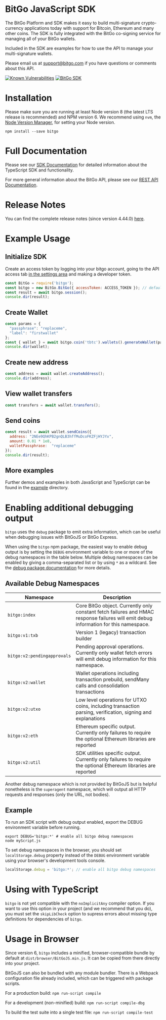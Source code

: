 # BitGo JavaScript SDK

The BitGo Platform and SDK makes it easy to build multi-signature crypto-currency applications today with support for Bitcoin, Ethereum and many other coins.
The SDK is fully integrated with the BitGo co-signing service for managing all of your BitGo wallets.

Included in the SDK are examples for how to use the API to manage your multi-signature wallets.

Please email us at support@bitgo.com if you have questions or comments about this API.

[![Known Vulnerabilities](https://snyk.io/test/github/BitGo/BitGoJS/badge.svg)](https://snyk.io/test/github/BitGo/BitGoJS)
[![BitGo SDK](https://github.com/BitGo/BitGoJS/actions/workflows/ci.yml/badge.svg)](https://github.com/BitGo/BitGoJS/actions/workflows/ci.yml)
# Installation

Please make sure you are running at least Node version 8 (the latest LTS release is recommended) and NPM version 6.
We recommend using `nvm`, the [Node Version Manager](https://github.com/creationix/nvm/blob/master/README.markdown#installation), for setting your Node version.

`npm install --save bitgo`

# Full Documentation

Please see our [SDK Documentation](https://bitgo-sdk-docs.s3.amazonaws.com/core/11.3.0/index.html) for detailed information about the TypeScript SDK and functionality.

For more general information about the BitGo API, please see our [REST API Documentation](https://www.bitgo.com/api/v2).

# Release Notes

You can find the complete release notes (since version 4.44.0) [here](https://github.com/BitGo/BitGoJS/blob/master/modules/bitgo/CHANGELOG.md).

# Example Usage

## Initialize SDK
Create an access token by logging into your bitgo account, going to the API access tab [in the settings area](https://www.bitgo.com/settings) and making a developer token.
```js
const BitGo = require('bitgo');
const bitgo = new BitGo.BitGo({ accessToken: ACCESS_TOKEN }); // defaults to testnet. add env: 'prod' if you want to go against mainnet
const result = await bitgo.session();
console.dir(result);
```

## Create Wallet
```js
const params = {
  "passphrase": "replaceme",
  "label": "firstwallet"
};
const { wallet } = await bitgo.coin('tbtc').wallets().generateWallet(params);
console.dir(wallet);
```

## Create new address
```js
const address = await wallet.createAddress();
console.dir(address);
```

## View wallet transfers
```js
const transfers = await wallet.transfers();
```

## Send coins
```js
const result = await wallet.sendCoins({
  address: "2NEe9QhKPB2gnQLB3hffMuDcoFKZFjHYJYx",
  amount: 0.01 * 1e8,
  walletPassphrase:  "replaceme"
});
console.dir(result);
```

## More examples
Further demos and examples in both JavaScript and TypeScript can be found in the [example](example) directory.

# Enabling additional debugging output

`bitgo` uses the `debug` package to emit extra information, which can be useful when debugging issues with BitGoJS or BitGo Express.

When using the `bitgo` npm package, the easiest way to enable debug output is by setting the `DEBUG` environment variable to one or more of the debug namespaces in the table below. Multiple debug namespaces can be enabled by giving a comma-separated list or by using `*` as a wildcard. See the [debug package documentation](https://github.com/visionmedia/debug#readme) for more details.

## Available Debug Namespaces
| Namespace | Description |
| --- | --- |
| `bitgo:index` | Core BitGo object. Currently only constant fetch failures and HMAC response failures will emit debug information for this namespace. |
| `bitgo:v1:txb` | Version 1 (legacy) transaction builder |
| `bitgo:v2:pendingapprovals` | Pending approval operations. Currently only wallet fetch errors will emit debug information for this namespace. |
| `bitgo:v2:wallet` | Wallet operations including transaction prebuild, sendMany calls and consolidation transactions |
| `bitgo:v2:utxo` | Low level operations for UTXO coins, including transaction parsing, verification, signing and explanations |
| `bitgo:v2:eth` | Ethereum specific output. Currently only failures to require the optional Ethereum libraries are reported |
| `bitgo:v2:util` | SDK utilities specific output. Currently only failures to require the optional Ethereum libraries are reported |

Another debug namespace which is not provided by BitGoJS but is helpful nonetheless is the `superagent` namespace, which will output all HTTP requests and responses (only the URL, not bodies).

## Example

To run an SDK script with debug output enabled, export the DEBUG environment variable before running.
```shell script
export DEBUG='bitgo:*' # enable all bitgo debug namespaces
node myScript.js
```

To set debug namespaces in the browser, you should set `localStorage.debug` property instead of the `DEBUG` environment variable using your browser's development tools console.

```js
localStorage.debug = 'bitgo:*'; // enable all bitgo debug namespaces
```

# Using with TypeScript

`bitgo` is not yet compatible with the `noImplicitAny` compiler option. If you want to use this option in your project (and we recommend that you do), you must set the `skipLibCheck` option to supress errors about missing type definitions for dependencies of `bitgo`.

# Usage in Browser

Since version 6, `bitgo` includes a minified, browser-compatible bundle by default at `dist/browser/BitGoJS.min.js`. It can be copied from there directly into your project.

BitGoJS can also be bundled with any module bundler. There is a Webpack configuration file already included, which can be triggered with package scripts.

For a production build: `npm run-script compile`

For a development (non-minified) build: `npm run-script compile-dbg`

To build the test suite into a single test file: `npm run-script compile-test`
